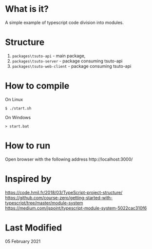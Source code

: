 # What is it?
A simple example of typescript code division into modules.

# Structure

1. `packages\tsuto-api` - main package,
2. `packages\tsuto-server` - package consuming tsuto-api
3. `packages\tsuto-web-client` - package consuming tsuto-api

# How to compile

On Linux
```
$ ./start.sh
```

On Windows
```
> start.bat
```

# How to run

Open browser with the following address
http://localhost:3000/

# Inspired by

https://code.hmil.fr/2018/03/TypeScript-project-structure/
https://github.com/course-zero/getting-started-with-typescript/tree/master/module-system
https://medium.com/jspoint/typescript-module-system-5022cac310f6

# Last Modified
05 February 2021
